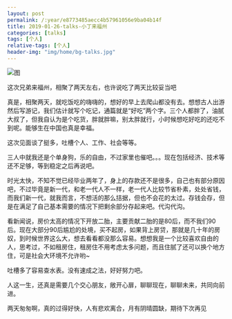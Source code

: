 ```yaml
---
layout: post
permalink: /:year/e8773485aecc4b57961056e9ba04b14f
title: 2019-01-26-talks-小丁来福州
categories: [talks]
tags: [个人]
relative-tags: [个人]
header-img: "img/home/bg-talks.jpg"
---
```


![图](http://image.linxingyang.net/image/T-talks/image/2019/2019-01-26/2019-01-26.jpg)

这次兄弟来福州，相聚了两天左右，也许说吃了两天比较妥当吧

真是，相聚两天，就吃饭吃的嗨嗨的，想好的早上去爬山都没有去。想想古人出游然后写游记，我们估计就写个吃记，通篇就是“好吃”两个字。三个人都胖了，油腻大叔了，但我自认为是个吃货，胖就胖嘛，别太胖就行，小时候想吃好吃的还吃不到呢。能够生在中国也真是幸福。

这次见面谈了挺多，吐槽个人、工作、社会等等。

三人中就我还是个单身狗，乐的自由，不过家里也催吧。。。现在包括经济、技术等还不足够，等到稳定之后再说吧。

时光太快，不知不觉已经毕业两年了，身上的存款还不是很多，自己也有部分原因吧，不过毕竟是新一代，和老一代人不一样，老一代人比较节省朴素，处处省钱，而我们新一代，就我而言，不想活的那么拮据，但也不会花的太过。存钱会存，但是在满足了自己基本需要的情况下把剩余部分存起来吧。代沟代沟。

看新闻说，房价太高的情况下开放二胎，主要贡献二胎的是80后，而不我们90后。现在大部分90后尴尬的处境，买不起房，如果背上房贷，那就是几十年的房奴，到时候世界这么大，想去看看都没那么容易。想想我是一个比较喜欢自由的人，思考过，不如租房住，租房住不用考虑太多问题，而且住腻了还可以换个地方住，可是社会大环境不允许哟~


吐槽多了容易查水表。没有速成之法，好好努力吧。

人这一生，还真是需要几个交心朋友，敞开心扉，聊聊现在，聊聊未来，共同向前进。


两天匆匆啊，真的过得好快，人有悲欢离合，月有阴晴圆缺，期待下次再见

